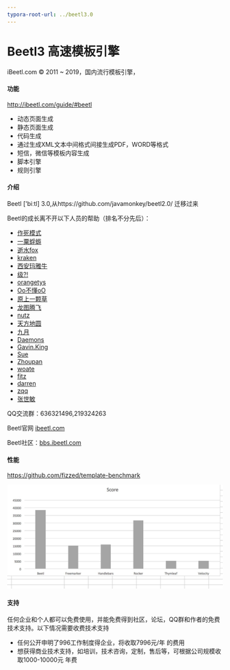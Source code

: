 ```yaml
---
typora-root-url: ../beetl3.0
---
```


# Beetl3 高速模板引擎

iBeetl.com © 2011 ~ 2019，国内流行模板引擎，



#### 功能

http://ibeetl.com/guide/#beetl

* 动态页面生成
* 静态页面生成
* 代码生成
* 通过生成XML文本中间格式间接生成PDF，WORD等格式
* 短信，微信等模板内容生成
* 脚本引擎
* 规则引擎



#### 介绍

Beetl  ['biːtl]  3.0,从https://github.com/javamonkey/beetl2.0/ 迁移过来

Beetl的成长离不开以下人员的帮助（排名不分先后）：

- [作死模式](javascript:;)
- [一粟蜉蝣](javascript:;)
- [逝水fox](javascript:;)
- [kraken](javascript:;)
- [西安玛雅牛](javascript:;)
- [级?!](javascript:;)
- [orangetys](javascript:;)
- [Oo不懂oO](javascript:;)
- [原上一颗草](javascript:;)
- [龙图腾飞](javascript:;)
- [nutz](javascript:;)
- [天方地圆](javascript:;)
- [九月](javascript:;)
- [Daemons](javascript:;)
- [Gavin.King](javascript:;)
- [Sue](javascript:;)
- [Zhoupan](javascript:;)
- [woate](javascript:;)
- [fitz](javascript:;)
- [darren](http://darren.ink/)
- [zqq](javascript:;)
- [张世敏](javascript:;)




QQ交流群：636321496,219324263

Beetl官网   [ibeetl.com](ibeetl.com) 

Beetl社区：[bbs.ibeetl.com](http://42.96.162.109/bbs/bbs/index/1.html)


#### 性能

<https://github.com/fizzed/template-benchmark>

![p1](/doc/resources/p1.jpg) 



#### 支持

任何企业和个人都可以免费使用，并能免费得到社区，论坛，QQ群和作者的免费技术支持。以下情况需要收费技术支持

* 任何公开申明了996工作制度得企业，将收取7996元/年 的费用
* 想获得商业技术支持，如培训，技术咨询，定制，售后等，可根据公司规模收取1000-10000元 年费

